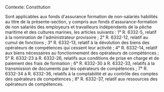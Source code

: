 Contexte: Constitution

Sont applicables aux fonds d'assurance formation de non-salariés habilités au titre de la présente-section, y compris aux fonds d'assurance-formation de non salariés des employeurs et travailleurs indépendants de la pêche maritime et des cultures marines, les articles suivants : 1° R. 6332-5, relatif à la nomination de l'administrateur provisoire ; 2° R. 6332-12, relatif au cumul de fonctions ; 3° R. 6332-13, relatif à la dévolution des biens des opérateurs de compétences qui cessent leur activité ; 4° R. 6332-14, relatif aux biens nécessaires au fonctionnement des opérateurs de compétences ; 5° R. 6332-23 à R. 6332-26, relatifs aux conditions de prise en charge et de paiement des frais de formation ; 6° R. 6332-30 à R. 6332-33, relatifs à la transmission de documents par les opérateurs de compétences ; 7° R. 6332-34 à R. 6332-36, relatifs à la comptabilité et au contrôle des comptes des opérateurs de compétences ; 8° R. 6332-37, relatif aux ressources des opérateurs de compétences.